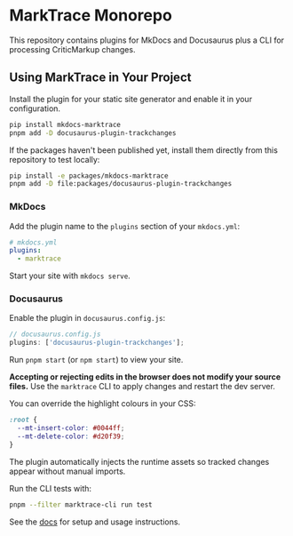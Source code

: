 # MarkTrace Monorepo

This repository contains plugins for MkDocs and Docusaurus plus a CLI for processing CriticMarkup changes.

## Using MarkTrace in Your Project

Install the plugin for your static site generator and enable it in your configuration.

```bash
pip install mkdocs-marktrace
pnpm add -D docusaurus-plugin-trackchanges
```

If the packages haven't been published yet, install them directly from this repository to test locally:

```bash
pip install -e packages/mkdocs-marktrace
pnpm add -D file:packages/docusaurus-plugin-trackchanges
```

### MkDocs

Add the plugin name to the `plugins` section of your `mkdocs.yml`:

```yaml
# mkdocs.yml
plugins:
  - marktrace
```

Start your site with `mkdocs serve`.

### Docusaurus

Enable the plugin in `docusaurus.config.js`:

```js
// docusaurus.config.js
plugins: ['docusaurus-plugin-trackchanges'];
```

Run `pnpm start` (or `npm start`) to view your site.

**Accepting or rejecting edits in the browser does not modify your source files.**
Use the `marktrace` CLI to apply changes and restart the dev server.

You can override the highlight colours in your CSS:

```css
:root {
  --mt-insert-color: #0044ff;
  --mt-delete-color: #d20f39;
}
```

The plugin automatically injects the runtime assets so tracked changes appear without manual imports.

Run the CLI tests with:

```bash
pnpm --filter marktrace-cli run test
```

See the [docs](docs/index.md) for setup and usage instructions.

